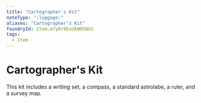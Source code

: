 ```yaml
---
title: "Cartographer's Kit"
noteType: ":luggage:"
aliases: "Cartographer's Kit"
foundryId: Item.m7y6r9bxUEWO5QU3
tags:
  - Item
---
```


# Cartographer's Kit

This kit includes a writing set, a compass, a standard astrolabe, a ruler, and a survey map.
